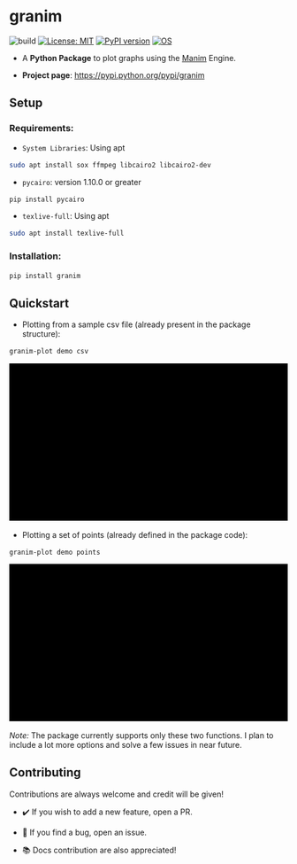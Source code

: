 # granim

![build](https://github.com/praeclarumjj3/granim/actions/workflows/python-publish.yml/badge.svg)
[![License: MIT](https://img.shields.io/badge/License-MIT-blue.svg)](https://opensource.org/licenses/MIT)
[![PyPI version](https://badge.fury.io/py/granim.svg)](https://badge.fury.io/py/granim)
[![OS](https://img.shields.io/badge/OS-Linux-orange.svg)](https://shields.io/)

- A **Python Package** to plot graphs using the [Manim](https://github.com/3b1b/manim) Engine.

- **Project page**: https://pypi.python.org/pypi/granim

## Setup

### Requirements:

- `System Libraries`: Using apt
```bash
sudo apt install sox ffmpeg libcairo2 libcairo2-dev
```

- `pycairo`: version 1.10.0 or greater
```bash
pip install pycairo
```

- `texlive-full`: Using apt
```bash
sudo apt install texlive-full
```

### Installation:

```bash
pip install granim
```

## Quickstart

- Plotting from a sample csv file (already present in the package structure):

```bash
granim-plot demo csv
```
<img src="demo/PlotCSV.gif" style="max-width:100%"/>

- Plotting a set of points (already defined in the package code):

```bash
granim-plot demo points
```
<img src="demo/PlotPoints.gif" style="max-width:100%"/>

*Note:* The package currently supports only these two functions. I plan to include a lot more options and solve a few issues in near future.

## Contributing

Contributions are always welcome and credit will be given!

- :heavy_check_mark: If you wish to add a new feature, open a PR.

- :bug: If you find a bug, open an issue.

- :books: Docs contribution are also appreciated!
